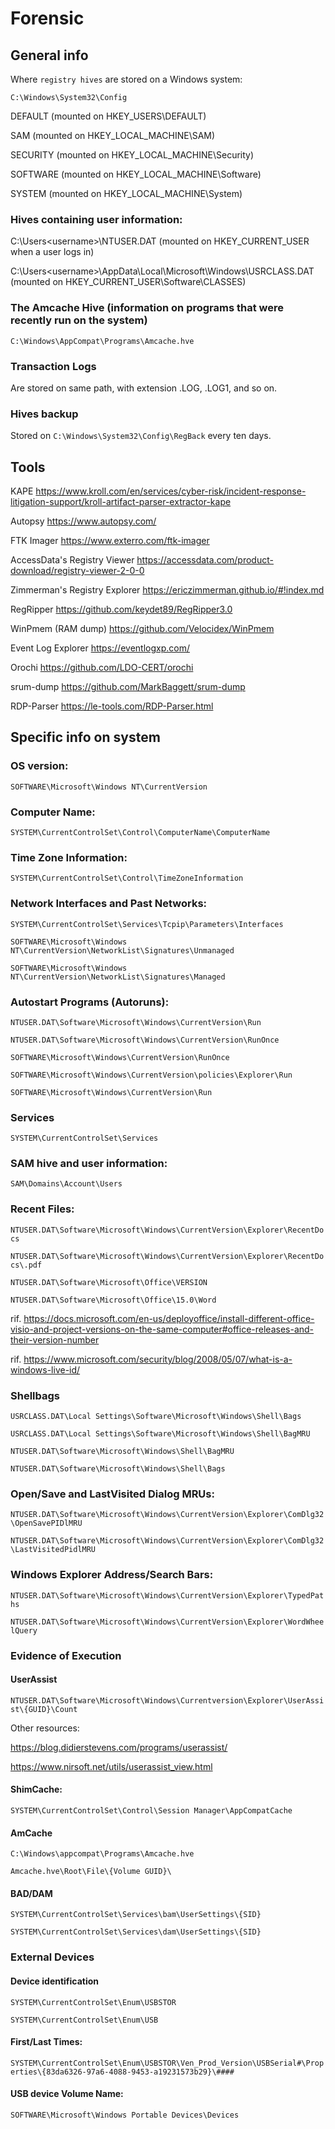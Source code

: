 # Forensic

## General info

Where `registry hives` are stored on a Windows system:

`C:\Windows\System32\Config`

DEFAULT (mounted on HKEY_USERS\DEFAULT)

SAM (mounted on HKEY_LOCAL_MACHINE\SAM)

SECURITY (mounted on HKEY_LOCAL_MACHINE\Security)

SOFTWARE (mounted on HKEY_LOCAL_MACHINE\Software)

SYSTEM (mounted on HKEY_LOCAL_MACHINE\System)

### Hives containing user information:

C:\Users\<username>\NTUSER.DAT (mounted on HKEY_CURRENT_USER when a user logs in)

C:\Users\<username>\AppData\Local\Microsoft\Windows\USRCLASS.DAT (mounted on HKEY_CURRENT_USER\Software\CLASSES)

### The Amcache Hive (information on programs that were recently run on the system)

`C:\Windows\AppCompat\Programs\Amcache.hve`

### Transaction Logs

Are stored on same path, with extension .LOG, .LOG1, and so on.

### Hives backup

Stored on `C:\Windows\System32\Config\RegBack` every ten days.




## Tools

KAPE https://www.kroll.com/en/services/cyber-risk/incident-response-litigation-support/kroll-artifact-parser-extractor-kape

Autopsy https://www.autopsy.com/

FTK Imager https://www.exterro.com/ftk-imager

AccessData's Registry Viewer https://accessdata.com/product-download/registry-viewer-2-0-0

Zimmerman's Registry Explorer https://ericzimmerman.github.io/#!index.md

RegRipper https://github.com/keydet89/RegRipper3.0

WinPmem (RAM dump) https://github.com/Velocidex/WinPmem

Event Log Explorer https://eventlogxp.com/

Orochi https://github.com/LDO-CERT/orochi

srum-dump https://github.com/MarkBaggett/srum-dump

RDP-Parser https://le-tools.com/RDP-Parser.html

## Specific info on system

### OS version:

`SOFTWARE\Microsoft\Windows NT\CurrentVersion`

### Computer Name:

`SYSTEM\CurrentControlSet\Control\ComputerName\ComputerName`

### Time Zone Information:

`SYSTEM\CurrentControlSet\Control\TimeZoneInformation`

### Network Interfaces and Past Networks:

`SYSTEM\CurrentControlSet\Services\Tcpip\Parameters\Interfaces`

`SOFTWARE\Microsoft\Windows NT\CurrentVersion\NetworkList\Signatures\Unmanaged`

`SOFTWARE\Microsoft\Windows NT\CurrentVersion\NetworkList\Signatures\Managed`

### Autostart Programs (Autoruns):

`NTUSER.DAT\Software\Microsoft\Windows\CurrentVersion\Run`

`NTUSER.DAT\Software\Microsoft\Windows\CurrentVersion\RunOnce`

`SOFTWARE\Microsoft\Windows\CurrentVersion\RunOnce`

`SOFTWARE\Microsoft\Windows\CurrentVersion\policies\Explorer\Run`

`SOFTWARE\Microsoft\Windows\CurrentVersion\Run`

### Services

`SYSTEM\CurrentControlSet\Services`

### SAM hive and user information:

`SAM\Domains\Account\Users`

### Recent Files:

`NTUSER.DAT\Software\Microsoft\Windows\CurrentVersion\Explorer\RecentDocs`

`NTUSER.DAT\Software\Microsoft\Windows\CurrentVersion\Explorer\RecentDocs\.pdf`

`NTUSER.DAT\Software\Microsoft\Office\VERSION`

`NTUSER.DAT\Software\Microsoft\Office\15.0\Word`

rif. https://docs.microsoft.com/en-us/deployoffice/install-different-office-visio-and-project-versions-on-the-same-computer#office-releases-and-their-version-number

rif. https://www.microsoft.com/security/blog/2008/05/07/what-is-a-windows-live-id/
	
### Shellbags

`USRCLASS.DAT\Local Settings\Software\Microsoft\Windows\Shell\Bags`

`USRCLASS.DAT\Local Settings\Software\Microsoft\Windows\Shell\BagMRU`

`NTUSER.DAT\Software\Microsoft\Windows\Shell\BagMRU`

`NTUSER.DAT\Software\Microsoft\Windows\Shell\Bags`

### Open/Save and LastVisited Dialog MRUs:

`NTUSER.DAT\Software\Microsoft\Windows\CurrentVersion\Explorer\ComDlg32\OpenSavePIDlMRU`

`NTUSER.DAT\Software\Microsoft\Windows\CurrentVersion\Explorer\ComDlg32\LastVisitedPidlMRU`

### Windows Explorer Address/Search Bars:

`NTUSER.DAT\Software\Microsoft\Windows\CurrentVersion\Explorer\TypedPaths`

`NTUSER.DAT\Software\Microsoft\Windows\CurrentVersion\Explorer\WordWheelQuery`

### Evidence of Execution

#### UserAssist 

`NTUSER.DAT\Software\Microsoft\Windows\Currentversion\Explorer\UserAssist\{GUID}\Count`

Other resources:

https://blog.didierstevens.com/programs/userassist/

https://www.nirsoft.net/utils/userassist_view.html

#### ShimCache:

`SYSTEM\CurrentControlSet\Control\Session Manager\AppCompatCache`

#### AmCache

`C:\Windows\appcompat\Programs\Amcache.hve`

`Amcache.hve\Root\File\{Volume GUID}\`

#### BAD/DAM

`SYSTEM\CurrentControlSet\Services\bam\UserSettings\{SID}`

`SYSTEM\CurrentControlSet\Services\dam\UserSettings\{SID}`

### External Devices

#### Device identification

`SYSTEM\CurrentControlSet\Enum\USBSTOR`

`SYSTEM\CurrentControlSet\Enum\USB`

#### First/Last Times:

`SYSTEM\CurrentControlSet\Enum\USBSTOR\Ven_Prod_Version\USBSerial#\Properties\{83da6326-97a6-4088-9453-a19231573b29}\####`

#### USB device Volume Name:

`SOFTWARE\Microsoft\Windows Portable Devices\Devices`



